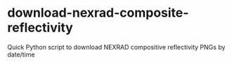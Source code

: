 # download-nexrad-composite-reflectivity
Quick Python script to download NEXRAD compositive reflectivity PNGs by date/time
